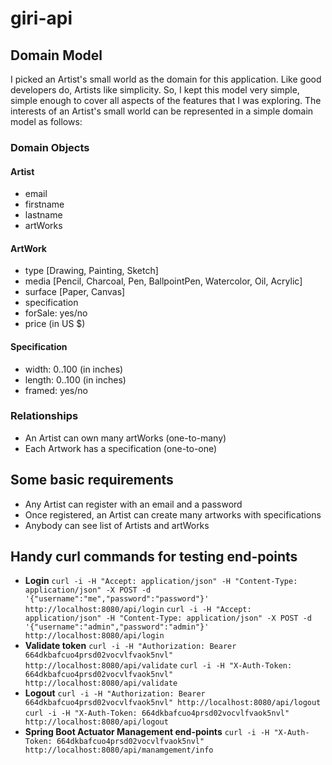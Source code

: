 # giri-api
## Domain Model
I picked an Artist's small world as the domain for this application. Like good developers do, Artists like simplicity. 
So, I kept this model very simple, simple enough to cover all aspects of the features that I was exploring.
The interests of an Artist's small world can be represented in a simple domain model as follows:
### Domain Objects

#### Artist
  * email
  * firstname
  * lastname
  * artWorks
  
#### ArtWork
  * type [Drawing, Painting, Sketch]
  * media [Pencil, Charcoal, Pen, BallpointPen, Watercolor, Oil, Acrylic]
  * surface [Paper, Canvas]
  * specification
  * forSale: yes/no
  * price (in US $)
  
#### Specification
  * width: 0..100 (in inches)
  * length: 0..100 (in inches)
  * framed: yes/no
  
### Relationships
  * An Artist can own many artWorks (one-to-many)
  * Each Artwork has a specification (one-to-one)

## Some basic requirements
  * Any Artist can register with an email and a password
  * Once registered, an Artist can create many artworks with specifications
  * Anybody can see list of Artists and artWorks

## Handy curl commands for testing end-points
  * **Login**
    `curl -i -H "Accept: application/json" -H "Content-Type: application/json" -X POST -d '{"username":"me","password":"password"}' http://localhost:8080/api/login`
    `curl -i -H "Accept: application/json" -H "Content-Type: application/json" -X POST -d '{"username":"admin","password":"admin"}' http://localhost:8080/api/login`
  * **Validate token**
    `curl -i -H "Authorization: Bearer 664dkbafcuo4prsd02vocvlfvaok5nvl" http://localhost:8080/api/validate`
    `curl -i -H "X-Auth-Token: 664dkbafcuo4prsd02vocvlfvaok5nvl" http://localhost:8080/api/validate`
  * **Logout**
    `curl -i -H "Authorization: Bearer 664dkbafcuo4prsd02vocvlfvaok5nvl" http://localhost:8080/api/logout`
    `curl -i -H "X-Auth-Token: 664dkbafcuo4prsd02vocvlfvaok5nvl" http://localhost:8080/api/logout`
  * **Spring Boot Actuator Management end-points**
    `curl -i -H "X-Auth-Token: 664dkbafcuo4prsd02vocvlfvaok5nvl" http://localhost:8080/api/manamgement/info`
